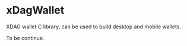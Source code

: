 # xDagWallet
XDAG wallet C library, can be used to build desktop and mobile wallets.

To be continue.

